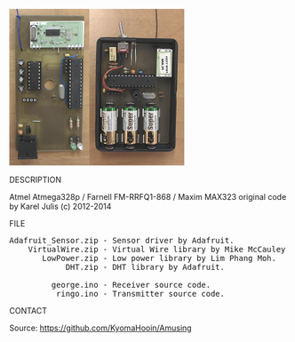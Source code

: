 ![AVR](https://github.com/KyomaHooin/Amusing/raw/master/avr/avr_screen.png "screenshot")

DESCRIPTION

Atmel Atmega328p / Farnell FM-RRFQ1-868 / Maxim MAX323 original code by Karel Julis (c) 2012-2014

FILE
<pre>
Adafruit_Sensor.zip - Sensor driver by Adafruit.
    VirtualWire.zip - Virtual Wire library by Mike McCauley (c) 2008.
       LowPower.zip - Low power library by Lim Phang Moh.
            DHT.zip - DHT library by Adafruit.

         george.ino - Receiver source code.
          ringo.ino - Transmitter source code.
</pre>
CONTACT

Source: https://github.com/KyomaHooin/Amusing

